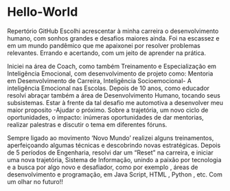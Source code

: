 # Hello-World
Repertório GitHub
Escolhi acrescentar à minha carreira o desenvolvimento humano, com sonhos grandes e desafios maiores ainda. Foi na escassez e em um mundo pandêmico que me apaixonei por resolver problemas relevantes. Errando e acertando, com um jeito de aprender na prática.

Iniciei na área de Coach, como também Treinamento e Especialização em Inteligência Emocional, com desenvolvimento de projeto como: Mentoria em Desenvolvimento de Carreira, Inteligência Socioemocional- A inteligência Emocional nas Escolas.
Depois de 10 anos, como educador resolvi abraçar também a área de Desenvolvimento Humano, tocando seus subsistemas. Estar à frente da tal desafio me automotiva a desenvolver meu maior proposito -Ajudar o próximo. Sobre a trajetória, um novo ciclo de oportunidades, o impacto: inúmeras oportunidades de dar mentorias, realizar palestras e discutir o tema em diferentes fóruns.

Sempre ligado ao movimento ‘Novo Mundo’ realizei alguns treinamentos, aperfeiçoando algumas técnicas e descobrindo novas estratégicas.
Depois de 5 períodos de Engenharia, resolvi dar um “Reset” na carreira, e iniciar uma nova trajetória, Sistema de Informação, unindo a paixão por tecnologia e a busca por algo novo e desafiador, como por exemplo , áreas de desenvolvimento e programação, em Java Script, HTML , Python , etc. Com um olhar no futuro!!
